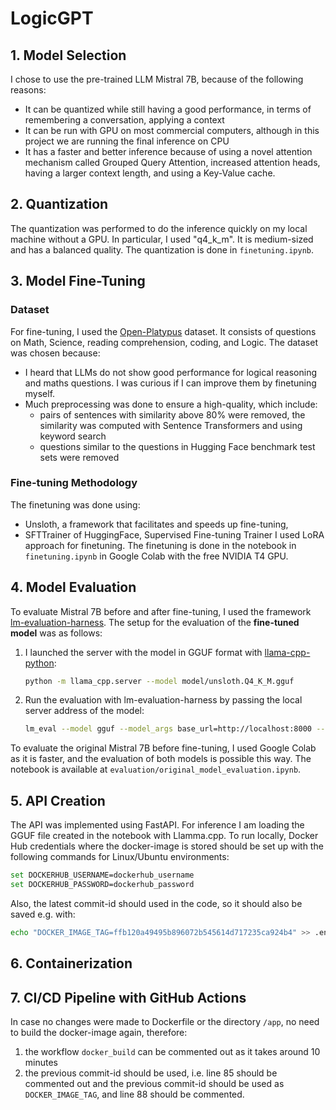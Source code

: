 # LogicGPT
 
## 1. Model Selection
I chose to use the pre-trained LLM Mistral 7B, because of the following reasons:
- It can be quantized while still having a good performance, in terms of remembering a conversation, applying a context
- It can be run with GPU on most commercial computers, although in this project we are running the final inference on CPU
- It has a faster and better inference because of using a novel attention mechanism called Grouped Query Attention, increased attention heads, having a larger context length, and using a Key-Value cache.

## 2. Quantization
The quantization was performed to do the inference quickly on my local machine without a GPU. In particular, I used "q4_k_m". It is medium-sized and has a balanced quality. The quantization is done in `finetuning.ipynb`.

## 3. Model Fine-Tuning
### Dataset
For fine-tuning, I used the [Open-Platypus](https://huggingface.co/datasets/garage-bAInd/Open-Platypus) dataset. It consists of questions on Math, Science, reading comprehension, coding, and Logic.
The dataset was chosen because:
- I heard that LLMs do not show good performance for logical reasoning and maths questions. I was curious if I can improve them by finetuning myself.
- Much preprocessing was done to ensure a high-quality, which include:
   - pairs of sentences with similarity above 80% were removed, the similarity was computed with Sentence Transformers and using keyword search
   - questions similar to the questions in Hugging Face benchmark test sets were removed

### Fine-tuning Methodology
The finetuning was done using:
- Unsloth, a framework that facilitates and speeds up fine-tuning,
- SFTTrainer of HuggingFace, Supervised Fine-tuning Trainer
I used LoRA approach for finetuning. 
The finetuning is done in the notebook in `finetuning.ipynb` in Google Colab with the free NVIDIA T4 GPU.

## 4. Model Evaluation
To evaluate Mistral 7B before and after fine-tuning, I used the framework [lm-evaluation-harness](https://github.com/EleutherAI/lm-evaluation-harness). The setup for the evaluation of the **fine-tuned model** was as follows:

1. I launched the server with the model in GGUF format with [llama-cpp-python](https://github.com/abetlen/llama-cpp-python):

   ```bash
   python -m llama_cpp.server --model model/unsloth.Q4_K_M.gguf
   ```
2. Run the evaluation with lm-evaluation-harness by passing the local server address of the model:
   ```bash
   lm_eval --model gguf --model_args base_url=http://localhost:8000 --tasks arithmetic --limit 10 --log_samples --output_path 'finetuned_eval_arithmetic_results'
   ```

To evaluate the original Mistral 7B before fine-tuning, I used Google Colab as it is faster, and the evaluation of both models is possible this way. The notebook is available at `evaluation/original_model_evaluation.ipynb`.

## 5. API Creation
The API was implemented using FastAPI. For inference I am loading the GGUF file created in the notebook with Llamma.cpp. 
To run locally, Docker Hub credentials where the docker-image is stored should be set up with the following commands for Linux/Ubuntu environments:
   ```bash
   set DOCKERHUB_USERNAME=dockerhub_username
   set DOCKERHUB_PASSWORD=dockerhub_password
   ```
Also, the latest commit-id should used in the code, so it should also be saved e.g. with:
   ```bash
   echo "DOCKER_IMAGE_TAG=ffb120a49495b896072b545614d717235ca924b4" >> .env"
   ```

## 6. Containerization

## 7. CI/CD Pipeline with GitHub Actions
In case no changes were made to Dockerfile or the directory `/app`, no need to build the docker-image again, therefore:
1. the workflow `docker_build` can be commented out as it takes around 10 minutes
2. the previous commit-id should be used, i.e. line 85 should be commented out and the previous commit-id should be used as `DOCKER_IMAGE_TAG`, and line 88 should be commented.


